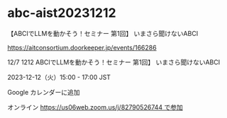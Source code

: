 # abc-aist20231212
【ABCIでLLMを動かそう！セミナー 第1回】 いまさら聞けないABCI


https://aitconsortium.doorkeeper.jp/events/166286


12/7 1212
ABCIでLLMを動かそう！セミナー 第1回】 いまさら聞けないABCI

2023-12-12（火）15:00 - 17:00 JST

Google カレンダーに追加

オンライン https://us06web.zoom.us/j/82790526744 で参加
